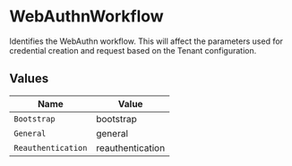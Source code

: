 # WebAuthnWorkflow

Identifies the WebAuthn workflow. This will affect the parameters used for credential creation  and request based on the Tenant configuration.


## Values

| Name               | Value              |
| ------------------ | ------------------ |
| `Bootstrap`        | bootstrap          |
| `General`          | general            |
| `Reauthentication` | reauthentication   |